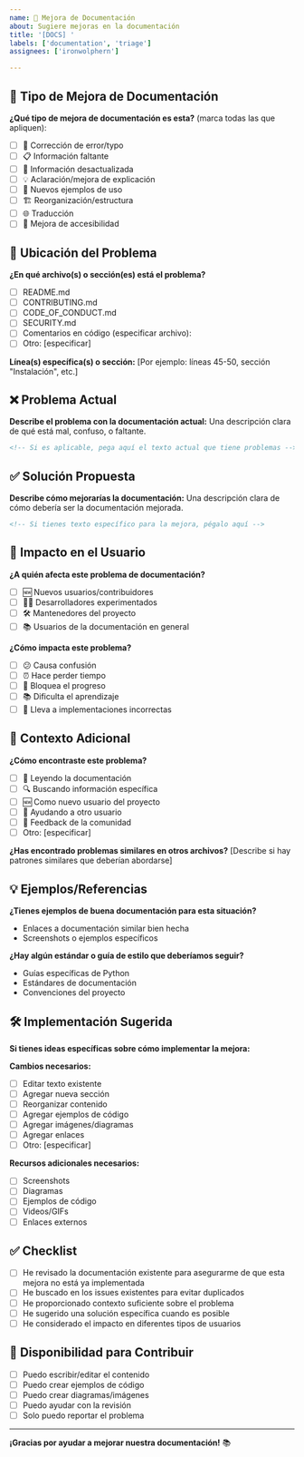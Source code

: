 ```yaml
---
name: 📖 Mejora de Documentación
about: Sugiere mejoras en la documentación
title: '[DOCS] '
labels: ['documentation', 'triage']
assignees: ['ironwolphern']

---
```


## 📖 Tipo de Mejora de Documentación

**¿Qué tipo de mejora de documentación es esta?** (marca todas las que apliquen):
- [ ] 📝 Corrección de error/typo
- [ ] 📋 Información faltante
- [ ] 🔄 Información desactualizada
- [ ] 💡 Aclaración/mejora de explicación
- [ ] 🎯 Nuevos ejemplos de uso
- [ ] 🏗️ Reorganización/estructura
- [ ] 🌐 Traducción
- [ ] 📱 Mejora de accesibilidad

## 📍 Ubicación del Problema

**¿En qué archivo(s) o sección(es) está el problema?**
- [ ] README.md
- [ ] CONTRIBUTING.md
- [ ] CODE_OF_CONDUCT.md
- [ ] SECURITY.md
- [ ] Comentarios en código (especificar archivo): 
- [ ] Otro: [especificar]

**Línea(s) específica(s) o sección:**
[Por ejemplo: líneas 45-50, sección "Instalación", etc.]

## ❌ Problema Actual

**Describe el problema con la documentación actual:**
Una descripción clara de qué está mal, confuso, o faltante.

```markdown
<!-- Si es aplicable, pega aquí el texto actual que tiene problemas -->
```

## ✅ Solución Propuesta

**Describe cómo mejorarías la documentación:**
Una descripción clara de cómo debería ser la documentación mejorada.

```markdown
<!-- Si tienes texto específico para la mejora, pégalo aquí -->
```

## 👥 Impacto en el Usuario

**¿A quién afecta este problema de documentación?**
- [ ] 🆕 Nuevos usuarios/contribuidores
- [ ] 👨‍💻 Desarrolladores experimentados
- [ ] 🛠️ Mantenedores del proyecto
- [ ] 📚 Usuarios de la documentación en general

**¿Cómo impacta este problema?**
- [ ] 😕 Causa confusión
- [ ] ⏰ Hace perder tiempo
- [ ] 🚫 Bloquea el progreso
- [ ] 📚 Dificulta el aprendizaje
- [ ] 🔄 Lleva a implementaciones incorrectas

## 🎯 Contexto Adicional

**¿Cómo encontraste este problema?**
- [ ] 📖 Leyendo la documentación
- [ ] 🔍 Buscando información específica
- [ ] 🆕 Como nuevo usuario del proyecto
- [ ] 🤝 Ayudando a otro usuario
- [ ] 📧 Feedback de la comunidad
- [ ] Otro: [especificar]

**¿Has encontrado problemas similares en otros archivos?**
[Describe si hay patrones similares que deberían abordarse]

## 💡 Ejemplos/Referencias

**¿Tienes ejemplos de buena documentación para esta situación?**
- Enlaces a documentación similar bien hecha
- Screenshots o ejemplos específicos

**¿Hay algún estándar o guía de estilo que deberíamos seguir?**
- Guías específicas de Python
- Estándares de documentación
- Convenciones del proyecto

## 🛠️ Implementación Sugerida

**Si tienes ideas específicas sobre cómo implementar la mejora:**

**Cambios necesarios:**
- [ ] Editar texto existente
- [ ] Agregar nueva sección
- [ ] Reorganizar contenido
- [ ] Agregar ejemplos de código
- [ ] Agregar imágenes/diagramas
- [ ] Agregar enlaces
- [ ] Otro: [especificar]

**Recursos adicionales necesarios:**
- [ ] Screenshots
- [ ] Diagramas
- [ ] Ejemplos de código
- [ ] Videos/GIFs
- [ ] Enlaces externos

## ✅ Checklist

- [ ] He revisado la documentación existente para asegurarme de que esta mejora no está ya implementada
- [ ] He buscado en los issues existentes para evitar duplicados
- [ ] He proporcionado contexto suficiente sobre el problema
- [ ] He sugerido una solución específica cuando es posible
- [ ] He considerado el impacto en diferentes tipos de usuarios

## 🤝 Disponibilidad para Contribuir

- [ ] Puedo escribir/editar el contenido
- [ ] Puedo crear ejemplos de código
- [ ] Puedo crear diagramas/imágenes
- [ ] Puedo ayudar con la revisión
- [ ] Solo puedo reportar el problema

---

**¡Gracias por ayudar a mejorar nuestra documentación!** 📚

